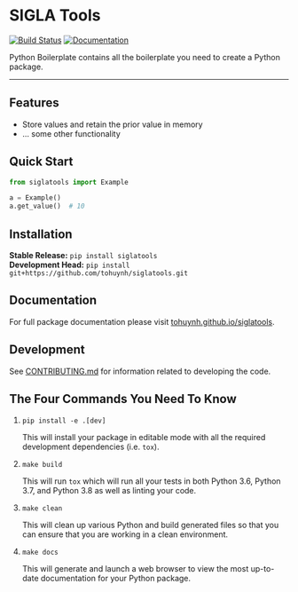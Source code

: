 # SIGLA Tools

[![Build Status](https://github.com/tohuynh/siglatools/workflows/Build%20Master/badge.svg)](https://github.com/tohuynh/siglatools/actions)
[![Documentation](https://github.com/tohuynh/siglatools/workflows/Documentation/badge.svg)](https://tohuynh.github.io/siglatools)

Python Boilerplate contains all the boilerplate you need to create a Python package.

---

## Features
* Store values and retain the prior value in memory
* ... some other functionality

## Quick Start
```python
from siglatools import Example

a = Example()
a.get_value()  # 10
```

## Installation
**Stable Release:** `pip install siglatools`<br>
**Development Head:** `pip install git+https://github.com/tohuynh/siglatools.git`

## Documentation
For full package documentation please visit [tohuynh.github.io/siglatools](https://tohuynh.github.io/siglatools).

## Development
See [CONTRIBUTING.md](CONTRIBUTING.md) for information related to developing the code.

## The Four Commands You Need To Know
1. `pip install -e .[dev]`

    This will install your package in editable mode with all the required development dependencies (i.e. `tox`).

2. `make build`

    This will run `tox` which will run all your tests in both Python 3.6, Python 3.7, and Python 3.8 as well as linting
    your code.

3. `make clean`

    This will clean up various Python and build generated files so that you can ensure that you are working in a clean
    environment.

4. `make docs`

    This will generate and launch a web browser to view the most up-to-date documentation for your Python package.
